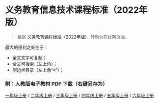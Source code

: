 # 义务教育信息技术课程标准（2022年版）

> 根据 [义务教育课程标准（2022年版）](https://www.pep.com.cn/xw/zt/rjwy/yjkb2022/) 转制为在线网页版。

最大的便利之处在于：

- 全文文字可复制；
- 全文可搜索（左上角）；
- 侧边栏目录（左上角“≡”）；

### 附：人教版电子教材 PDF 下载（右键另存为）

[一年级上册](https://r2-ndr.ykt.cbern.com.cn/edu_product/esp/assets_document/c3e06fe4-c6b3-49cb-8727-4f8ff69bbfbc.pkg/pdf.pdf) / [二年级上册](https://r2-ndr.ykt.cbern.com.cn/edu_product/esp/assets_document/8cfc5a2a-425c-4b9a-a97c-e78d4a4c1e3a.pkg/pdf.pdf) / [三年级上册](https://r1-ndr.ykt.cbern.com.cn/edu_product/esp/assets_document/33c8d495-9862-4e19-aab9-61d2af08608a.pkg/pdf.pdf) / [四年级上册](https://r2-ndr.ykt.cbern.com.cn/edu_product/esp/assets_document/654e3d1e-c995-4340-81c5-abd7881d835b.pkg/pdf.pdf) / [五年级上册](https://r3-ndr.ykt.cbern.com.cn/edu_product/esp/assets_document/d0d6252f-2233-4f66-9ac9-440638d56fec.pkg/pdf.pdf) / [六年级上册](https://r2-ndr.ykt.cbern.com.cn/edu_product/esp/assets_document/845136d4-e27b-4e7e-b9a9-00cadf4f9e20.pkg/pdf.pdf)